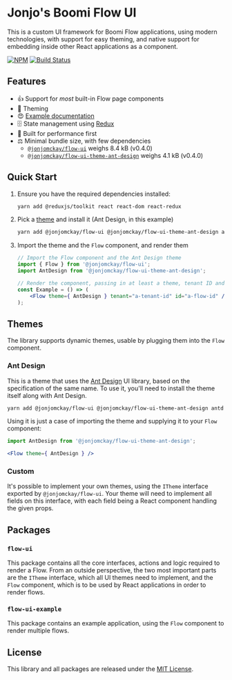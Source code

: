 Jonjo's Boomi Flow UI
=====================

This is a custom UI framework for Boomi Flow applications, using modern technologies, with support for
easy theming, and native support for embedding inside other React applications as a component.

[![NPM](https://img.shields.io/npm/v/@jonjomckay/flow-ui.svg)](https://www.npmjs.com/package/@jonjomckay/flow-ui) [![Build Status](https://travis-ci.com/jonjomckay/flow-ui.svg?branch=master)](https://travis-ci.com/jonjomckay/flow-ui)

## Features

* 👍 Support for _most_ built-in Flow page components
* 🎨 Theming
* 😍 [Example documentation](https://jonjomckay.github.io/flow-ui)
* 🗄️ State management using [Redux](https://redux.js.org)
* 🚀 Built for performance first
* ⚖️ Minimal bundle size, with few dependencies
    * [`@jonjomckay/flow-ui`](https://bundlephobia.com/result?p=@jonjomckay/flow-ui@0.4.0) weighs 8.4 kB (v0.4.0)
    * [`@jonjomckay/flow-ui-theme-ant-design`](https://bundlephobia.com/result?p=@jonjomckay/flow-ui-theme-ant-design@0.4.0) weighs 4.1 kB (v0.4.0)

## Quick Start

1. Ensure you have the required dependencies installed:

   ```bash
   yarn add @reduxjs/toolkit react react-dom react-redux
   ```

1. Pick a [theme](#themes) and install it (Ant Design, in this example)

    ```bash
    yarn add @jonjomckay/flow-ui @jonjomckay/flow-ui-theme-ant-design antd
    ```

1. Import the theme and the `Flow` component, and render them

    ```jsx
    // Import the Flow component and the Ant Design theme
    import { Flow } from '@jonjomckay/flow-ui';
    import AntDesign from '@jonjomckay/flow-ui-theme-ant-design';
    
    // Render the component, passing in at least a theme, tenant ID and flow ID
    const Example = () => (
        <Flow theme={ AntDesign } tenant="a-tenant-id" id="a-flow-id" />
    );
    ```

## Themes

The library supports dynamic themes, usable by plugging them into the `Flow` component.

### Ant Design

This is a theme that uses the [Ant Design](https://ant.design) UI library, based on the specification of the same name. To
use it, you'll need to install the theme itself along with Ant Design.

```bash
yarn add @jonjomckay/flow-ui @jonjomckay/flow-ui-theme-ant-design antd
```

Using it is just a case of importing the theme and supplying it to your `Flow` component:

```jsx
import AntDesign from '@jonjomckay/flow-ui-theme-ant-design';

<Flow theme={ AntDesign } />
```

### Custom

It's possible to implement your own themes, using the `ITheme` interface exported by `@jonjomckay/flow-ui`. Your theme
will need to implement all fields on this interface, with each field being a React component handling the given props.

## Packages

### `flow-ui`

This package contains all the core interfaces, actions and logic required to render a Flow. From an outside perspective,
the two most important parts are the `ITheme` interface, which all UI themes need to implement, and the `Flow` component,
which is to be used by React applications in order to render flows.

### `flow-ui-example`

This package contains an example application, using the `Flow` component to render multiple flows.

## License

This library and all packages are released under the [MIT License](https://opensource.org/licenses/MIT).

